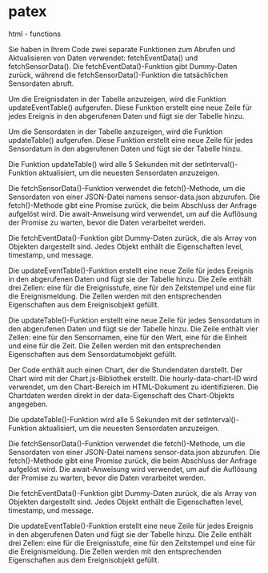 # patex

html - functions

Sie haben in Ihrem Code zwei separate Funktionen zum Abrufen und Aktualisieren von Daten verwendet: fetchEventData() und fetchSensorData(). Die fetchEventData()-Funktion gibt Dummy-Daten zurück, während die fetchSensorData()-Funktion die tatsächlichen Sensordaten abruft.

Um die Ereignisdaten in der Tabelle anzuzeigen, wird die Funktion updateEventTable() aufgerufen. Diese Funktion erstellt eine neue Zeile für jedes Ereignis in den abgerufenen Daten und fügt sie der Tabelle hinzu.

Um die Sensordaten in der Tabelle anzuzeigen, wird die Funktion updateTable() aufgerufen. Diese Funktion erstellt eine neue Zeile für jedes Sensordatum in den abgerufenen Daten und fügt sie der Tabelle hinzu.

Die Funktion updateTable() wird alle 5 Sekunden mit der setInterval()-Funktion aktualisiert, um die neuesten Sensordaten anzuzeigen.

Die fetchSensorData()-Funktion verwendet die fetch()-Methode, um die Sensordaten von einer JSON-Datei namens sensor-data.json abzurufen. Die fetch()-Methode gibt eine Promise zurück, die beim Abschluss der Anfrage aufgelöst wird. Die await-Anweisung wird verwendet, um auf die Auflösung der Promise zu warten, bevor die Daten verarbeitet werden.

Die fetchEventData()-Funktion gibt Dummy-Daten zurück, die als Array von Objekten dargestellt sind. Jedes Objekt enthält die Eigenschaften level, timestamp, und message.

Die updateEventTable()-Funktion erstellt eine neue Zeile für jedes Ereignis in den abgerufenen Daten und fügt sie der Tabelle hinzu. Die Zeile enthält drei Zellen: eine für die Ereignisstufe, eine für den Zeitstempel und eine für die Ereignismeldung. Die Zellen werden mit den entsprechenden Eigenschaften aus dem Ereignisobjekt gefüllt.

Die updateTable()-Funktion erstellt eine neue Zeile für jedes Sensordatum in den abgerufenen Daten und fügt sie der Tabelle hinzu. Die Zeile enthält vier Zellen: eine für den Sensornamen, eine für den Wert, eine für die Einheit und eine für die Zeit. Die Zellen werden mit den entsprechenden Eigenschaften aus dem Sensordatumobjekt gefüllt.

Der Code enthält auch einen Chart, der die Stundendaten darstellt. Der Chart wird mit der Chart.js-Bibliothek erstellt. Die hourly-data-chart-ID wird verwendet, um den Chart-Bereich im HTML-Dokument zu identifizieren. Die Chartdaten werden direkt in der data-Eigenschaft des Chart-Objekts angegeben.

Die updateTable()-Funktion wird alle 5 Sekunden mit der setInterval()-Funktion aktualisiert, um die neuesten Sensordaten anzuzeigen.

Die fetchSensorData()-Funktion verwendet die fetch()-Methode, um die Sensordaten von einer JSON-Datei namens sensor-data.json abzurufen. Die fetch()-Methode gibt eine Promise zurück, die beim Abschluss der Anfrage aufgelöst wird. Die await-Anweisung wird verwendet, um auf die Auflösung der Promise zu warten, bevor die Daten verarbeitet werden.

Die fetchEventData()-Funktion gibt Dummy-Daten zurück, die als Array von Objekten dargestellt sind. Jedes Objekt enthält die Eigenschaften level, timestamp, und message.

Die updateEventTable()-Funktion erstellt eine neue Zeile für jedes Ereignis in den abgerufenen Daten und fügt sie der Tabelle hinzu. Die Zeile enthält drei Zellen: eine für die Ereignisstufe, eine für den Zeitstempel und eine für die Ereignismeldung. Die Zellen werden mit den entsprechenden Eigenschaften aus dem Ereignisobjekt gefüllt.
